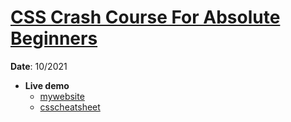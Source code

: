 <h1><a href="https://www.youtube.com/watch?v=yfoY53QXEnI&list=PLillGF-RfqbZTASqIqdvm1R5mLrQq79CU&index=2" target="_blank">CSS Crash Course For Absolute Beginners</a></h1>
<p><strong>Date</strong>: 10/2021</p>
<ul>
  <li><strong>Live demo</strong>
    <ul>
      <li><a href="https://khalilagazal.github.io/playground/traversy-media/02-css/mywebsite/" target="_blank">mywebsite</a></li>
      <li><a href="https://khalilagazal.github.io/playground/traversy-media/02-css/csscheatsheet/" target="_blank">csscheatsheet</a></li>
    </ul>
  </li>
</ul>
